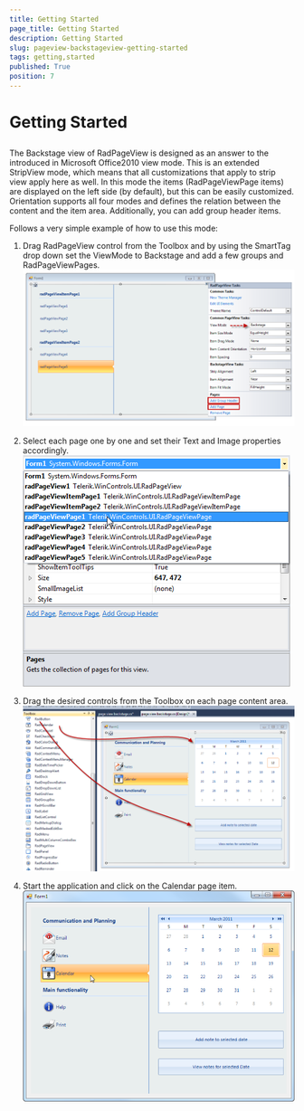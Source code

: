 ```yaml
---
title: Getting Started
page_title: Getting Started
description: Getting Started
slug: pageview-backstageview-getting-started
tags: getting,started
published: True
position: 7
---
```


# Getting Started



## 

The Backstage view of RadPageView is designed as an answer to the introduced in Microsoft Office2010 view mode. This is an extended 
        	StripView mode, which means that all customizations that apply to strip view apply here as well. In this mode the items 
        	(RadPageViewPage items) are displayed on the left side (by default), but this can be easily customized. Orientation supports
        	all four modes and defines the relation between the content and the item area.  Additionally, you can add group header items.
       	

Follows a very simple example of how to use this mode:
       	

1. Drag RadPageView control from the Toolbox and by using the SmartTag drop down set the ViewMode to Backstage and add a few 
		  	groups and RadPageViewPages.![pageview-backstageview-getting-started 001](images/pageview-backstageview-getting-started001.png)

1. Select each page one by one and set their Text and Image properties accordingly.![pageview-backstageview-getting-started 002](images/pageview-backstageview-getting-started002.png)

1. Drag the desired controls from the Toolbox on each page content area.![pageview-backstageview-getting-started 003](images/pageview-backstageview-getting-started003.png)

1. Start the application and click on the Calendar page item.![pageview-backstageview-getting-started 004](images/pageview-backstageview-getting-started004.png)
